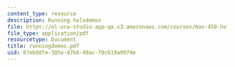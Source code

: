 ```yaml
---
content_type: resource
description: Running holodemos
file: https://ol-ocw-studio-app-qa.s3.amazonaws.com/courses/mas-450-holographic-imaging-spring-2003/87ebddfe305ed7b649acf0cb19a9974e_runningdemos.pdf
file_type: application/pdf
resourcetype: Document
title: runningdemos.pdf
uid: 87ebddfe-305e-d7b6-49ac-f0cb19a9974e
---
```

